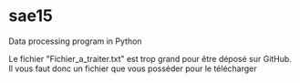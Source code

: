 # sae15
Data processing program in Python

Le fichier "Fichier_a_traiter.txt" est trop grand pour être déposé sur GitHub. Il vous faut donc un fichier que vous posséder pour le télécharger
